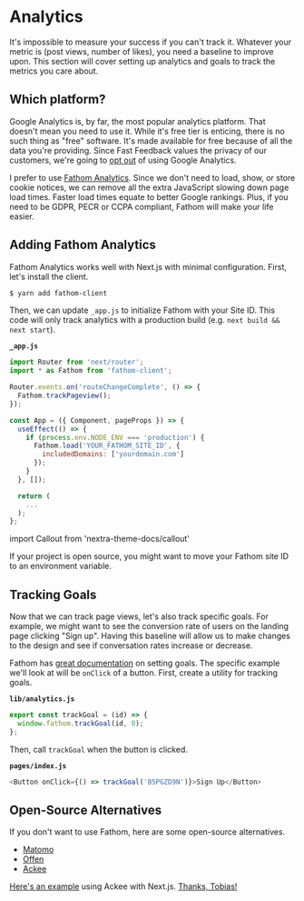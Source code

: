 # Analytics

It's impossible to measure your success if you can't track it. Whatever your metric is (post views, number of likes), you need a baseline to improve upon. This section will cover setting up analytics and goals to track the metrics you care about.

## Which platform?

Google Analytics is, by far, the most popular analytics platform. That doesn't mean you need to use it. While it's free tier is enticing, there is no such thing as "free" software. It's made available for free because of all the data you're providing. Since Fast Feedback values the privacy of our customers, we're going to [opt out](https://usefathom.com/blog/google-analytics-seo) of using Google Analytics.

I prefer to use [Fathom Analytics](https://usefathom.com/ref/T93GOJ). Since we don't need to load, show, or store cookie notices, we can remove all the extra JavaScript slowing down page load times. Faster load times equate to better Google rankings. Plus, if you need to be GDPR, PECR or CCPA compliant, Fathom will make your life easier.

## Adding Fathom Analytics

Fathom Analytics works well with Next.js with minimal configuration. First, let's install the client.

```bash
$ yarn add fathom-client
```

Then, we can update `_app.js` to initialize Fathom with your Site ID. This code will only track analytics with a production build (e.g. `next build && next start`).

**`_app.js`**

```js
import Router from 'next/router';
import * as Fathom from 'fathom-client';

Router.events.on('routeChangeComplete', () => {
  Fathom.trackPageview();
});

const App = ({ Component, pageProps }) => {
  useEffect(() => {
    if (process.env.NODE_ENV === 'production') {
      Fathom.load('YOUR_FATHOM_SITE_ID', {
        includedDomains: ['yourdomain.com']
      });
    }
  }, []);

  return (
    ...
  );
};
```

import Callout from 'nextra-theme-docs/callout'

<Callout>
If your project is open source, you might want to move your Fathom site ID to an environment variable.
</Callout>

## Tracking Goals

Now that we can track page views, let's also track specific goals. For example, we might want to see the conversion rate of users on the landing page clicking "Sign up". Having this baseline will allow us to make changes to the design and see if conversation rates increase or decrease.

Fathom has [great documentation](https://usefathom.com/support/goals) on setting goals. The specific example we'll look at will be `onClick` of a button. First, create a utility for tracking goals.

**`lib/analytics.js`**

```js
export const trackGoal = (id) => {
  window.fathom.trackGoal(id, 0);
};
```

Then, call `trackGoal` when the button is clicked.

**`pages/index.js`**

```js
<Button onClick={() => trackGoal('B5PGZD9N')}>Sign Up</Button>
```

## Open-Source Alternatives

If you don't want to use Fathom, here are some open-source alternatives.

- [Matomo](https://matomo.org/)
- [Offen](https://www.offen.dev/)
- [Ackee](https://ackee.electerious.com/)

[Here's an example](https://gist.github.com/tobimori/857caadf29c125f9ed342ae847c7f5dc) using Ackee with Next.js.
[Thanks, Tobias!](https://github.com/tobimori)
